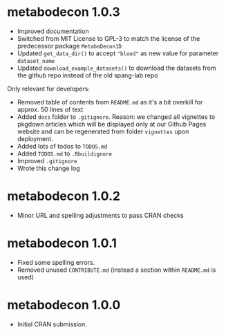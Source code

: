 # metabodecon 1.0.3

* Improved documentation
* Switched from MIT License to GPL-3 to match the license of the predecessor package `MetaboDecon1D`
* Updated `get_data_dir()` to accept `"blood"` as new value for parameter `dataset_name`
* Updated `download_example_datasets()` to download the datasets from the github repo instead of the old spang-lab repo

Only relevant for developers:

* Removed table of contents from `README.md` as it's a bit overkill for approx. 50 lines of text
* Added `docs` folder to `.gitignore`. Reason: we changed all vignettes to pkgdown articles which will be displayed only at our Github Pages website and can be regenerated from folder `vignettes` upon deployment.
* Added lots of todos to `TODOS.md`
* Added `TODOS.md` to `.Rbuildignore`
* Improved `.gitignore`
* Wrote this change log

# metabodecon 1.0.2

* Minor URL and spelling adjustments to pass CRAN checks

# metabodecon 1.0.1

* Fixed some spelling errors.
* Removed unused `CONTRIBUTE.md` (instead a section within `README.md` is used)

# metabodecon 1.0.0

* Initial CRAN submission.
